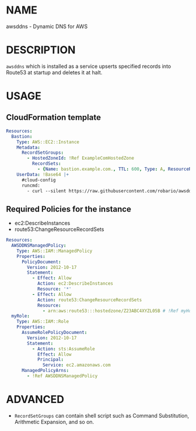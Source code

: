 # NAME

awsddns - Dynamic DNS for AWS

# DESCRIPTION

`awsddns` which is installed as a service upserts specified records into Route53 at startup and deletes it at halt.

# USAGE

## CloudFormation template

```yaml
Resources:
  Bastion:
    Type: AWS::EC2::Instance
    Metadata:
      RecordSetGroups:
        - HostedZoneId: !Ref ExampleComHostedZone
          RecordSets:
            - {Name: bastion.example.com., TTL: 600, Type: A, ResourceRecords: ['$(curl --silent http://169.254.169.254/latest/meta-data/public-ipv4)']}
    UserData: !Base64 |+
      #cloud-config
      runcmd:
        - curl --silent https://raw.githubusercontent.com/robario/awsddns/master/install.sh | bash -s
```

## Required Policies for the instance

- ec2:DescribeInstances
- route53:ChangeResourceRecordSets

```yaml
Resources:
  AWSDDNSManagedPolicy:
    Type: AWS::IAM::ManagedPolicy
    Properties:
      PolicyDocument:
        Version: 2012-10-17
        Statement:
          - Effect: Allow
            Action: ec2:DescribeInstances
            Resource: '*'
          - Effect: Allow
            Action: route53:ChangeResourceRecordSets
            Resource:
              - arn:aws:route53:::hostedzone/Z23ABC4XYZL05B # !Ref myHostedZone
  myRole:
    Type: AWS::IAM::Role
    Properties:
      AssumeRolePolicyDocument:
        Version: 2012-10-17
        Statement:
          - Action: sts:AssumeRole
            Effect: Allow
            Principal:
              Service: ec2.amazonaws.com
      ManagedPolicyArns:
        - !Ref AWSDDNSManagedPolicy
```

# ADVANCED

- `RecordSetGroups` can contain shell script such as Command Substitution, Arithmetic Expansion, and so on.
